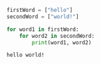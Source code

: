 ```python
firstWord = ["hello"]
secondWord = ["world!"]

for word1 in firstWord:
    for word2 in secondWord:
        print(word1, word2)
```

    hello world!

